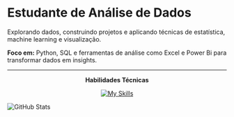 
# Estudante de Análise de Dados  

Explorando dados, construindo projetos e aplicando técnicas de estatística, machine learning e visualização.  

**Foco em:** Python, SQL e ferramentas de análise como Excel e Power Bi para transformar dados em insights. 

---
<div align="center">
 
  **Habilidades Técnicas**


[![My Skills](https://skillicons.dev/icons?i=aws,azure,figma,html,css,git,github,kali,py,sklearn,mysql,matlab,tensorflow,vscode,linux,&perline=8)](https://skillicons.dev)

  </div>


![GitHub Stats](https://github-readme-stats.vercel.app/api?username=JonasCandid0&theme=dark&show_icons=true)




